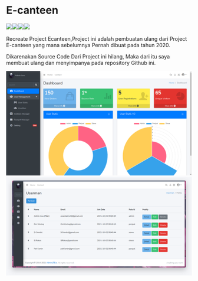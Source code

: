 # E-canteen
![](https://img.shields.io/github/license/anandadwipra/ecanteen?style=for-the-badge)![](https://img.shields.io/github/repo-size/anandadwipra/ecanteen?style=for-the-badge)![](https://img.shields.io/github/languages/count/anandadwipra/ecanteen?style=for-the-badge)![](https://img.shields.io/github/last-commit/anandadwipra/ecanteen?style=for-the-badge)

Recreate Project Ecanteen,Project ini adalah pembuatan ulang dari Project E-canteen yang mana sebelumnya Pernah dibuat pada tahun 2020.

Dikarenakan Source Code Dari Project ini hilang, Maka dari itu saya membuat ulang dan menyimpanya pada repository Github ini.

![Gambar Dashboard Ecanteen](img/2021-09-23-080718_1366x768_scrot.png)
![Gambar Userman Ecanteen](img/2021-10-04-115250_1320x661_scrot.png)
